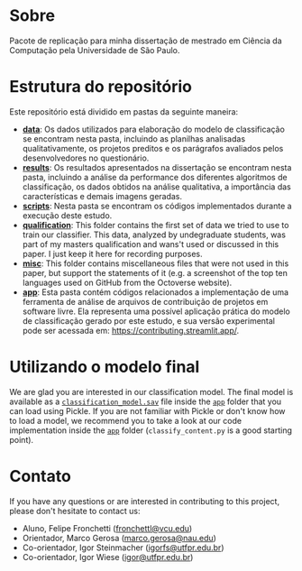 # Sobre
Pacote de replicação para minha dissertação de mestrado em Ciência da Computação pela Universidade de São Paulo.

# Estrutura do repositório
Este repositório está dividido em pastas da seguinte maneira:
- [**data**](https://github.com/fronchetti/dissertacao/tree/master/data): Os dados utilizados para elaboração do modelo de classificação se encontram nesta pasta, incluindo as planilhas analisadas qualitativamente, os projetos preditos e os parágrafos avaliados pelos desenvolvedores no questionário. 
- [**results**](https://github.com/fronchetti/dissertacao/tree/master/results): Os resultados apresentados na dissertação se encontram nesta pasta, incluindo a análise da performance dos diferentes algoritmos de classificação, os dados obtidos na análise qualitativa, a importância das características e demais imagens geradas. 
- [**scripts**](https://github.com/fronchetti/dissertacao/tree/master/scripts): Nesta pasta se encontram os códigos implementados durante a execução deste estudo. 
- [**qualification**](https://github.com/fronchetti/dissertacao/tree/master/qualification): This folder contains the first set of data we tried to use to train our classifier. This data, analyzed by undegraduate students, was part of my masters qualification and wans't used or discussed in this paper. I just keep it here for recording purposes. 
- [**misc**](https://github.com/fronchetti/dissertacao/tree/master/misc): This folder contains miscellaneous files that were not used in this paper, but support the statements of it (e.g. a screenshot of the top ten languages used on GitHub from the Octoverse website).
- [**app**](https://github.com/fronchetti/dissertacao/tree/master/app): Esta pasta contém códigos relacionados a implementação de uma ferramenta de análise de arquivos de contribuição de projetos em software livre. Ela representa uma possível aplicação prática do modelo de classificação gerado por este estudo, e sua versão experimental pode ser acessada em: https://contributing.streamlit.app/. 

# Utilizando o modelo final
We are glad you are interested in our classification model. The final model is available as a [`classification_model.sav`](https://github.com/fronchetti/dissertacao/tree/master/app/classifier) file inside the [`app`](https://github.com/fronchetti/dissertacao/tree/master/app/classifier) folder that you can load using Pickle. If you are not familiar with Pickle or don't know how to load a model, we recommend you to take a look at our code implementation inside the [`app`](https://github.com/fronchetti/dissertacao/tree/master/app/classifier) folder (`classify_content.py` is a good starting point).

# Contato
If you have any questions or are interested in contributing to this project, please don't hesitate to contact us:

* Aluno, Felipe Fronchetti (fronchettl@vcu.edu)
* Orientador, Marco Gerosa (marco.gerosa@nau.edu)
* Co-orientador, Igor Steinmacher (igorfs@utfpr.edu.br)
* Co-orientador, Igor Wiese (igor@utfpr.edu.br)
